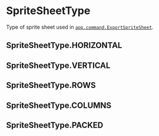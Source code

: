 # SpriteSheetType

Type of sprite sheet used in
[`app.command.ExportSpriteSheet`](command/ExportSpriteSheet.md#exportspritesheet).

## SpriteSheetType.HORIZONTAL

## SpriteSheetType.VERTICAL

## SpriteSheetType.ROWS

## SpriteSheetType.COLUMNS

## SpriteSheetType.PACKED
